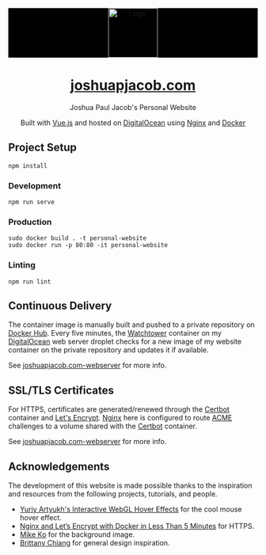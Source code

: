 <div align="center" style="background-color: black">
  <img alt="Logo" src="https://raw.githubusercontent.com/joshuapjacob/joshuapjacob.com/main/src/assets/logo.png" width="100" />
</div>
<h1 align="center">
<a href="https://joshuapjacob.com" target="_blank">joshuapjacob.com</a>
</h1>
<p align="center">
Joshua Paul Jacob's Personal Website
</p>
<p align="center">
  Built with <a href="https://vuejs.org/" target="_blank">Vue.js</a> and hosted on <a href="https://m.do.co/c/d1712c8dc6f3" target="_blank">DigitalOcean</a> using <a href="https://www.nginx.com/" target="_blank">Nginx</a> and <a href="https://www.docker.com/" target="_blank">Docker</a>
</p>

## Project Setup
```console
npm install
```

### Development
```console
npm run serve
```

### Production
```console
sudo docker build . -t personal-website
sudo docker run -p 80:80 -it personal-website
```

### Linting
```console
npm run lint
```

## Continuous Delivery

The container image is manually built and pushed to a private repository on [Docker Hub](https://hub.docker.com/). Every five minutes, the [Watchtower](https://containrrr.dev/watchtower) container on my [DigitalOcean](https://m.do.co/c/d1712c8dc6f3) web server droplet checks for a new image of my website container on the private repository and updates it if available.

See [joshuapjacob.com-webserver](https://github.com/joshuapjacob/joshuapjacob.com-webserver) for more info.

## SSL/TLS Certificates

For HTTPS, certificates are generated/renewed through the [Certbot](https://hub.docker.com/r/certbot/certbot/) container and [Let's Encrypt](https://letsencrypt.org/). [Nginx](https://www.nginx.com/) here is configured to route [ACME](https://tools.ietf.org/html/rfc8555) challenges to a volume shared with the [Certbot](https://hub.docker.com/r/certbot/certbot/) container.

See [joshuapjacob.com-webserver](https://github.com/joshuapjacob/joshuapjacob.com-webserver) for more info.

## Acknowledgements
The development of this website is made possible thanks to the inspiration and resources from the following projects, tutorials, and people.
- [Yuriy Artyukh's Interactive WebGL Hover Effects](https://github.com/akella/webgl-mouseover-effects) for the cool mouse hover effect.
- [Nginx and Let’s Encrypt with Docker in Less Than 5 Minutes](https://pentacent.medium.com/nginx-and-lets-encrypt-with-docker-in-less-than-5-minutes-b4b8a60d3a71) for HTTPS.
- [Mike Ko](https://unsplash.com/photos/tjod6u2RpiU?utm_source=unsplash&utm_medium=referral&utm_content=creditCopyText) for the background image.
- [Brittany Chiang](https://brittanychiang.com/) for general design inspiration.
